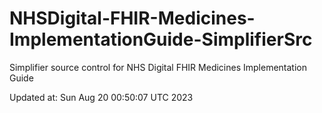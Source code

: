 # NHSDigital-FHIR-Medicines-ImplementationGuide-SimplifierSrc  
Simplifier source control for NHS Digital FHIR Medicines Implementation Guide  


Updated at: Sun Aug 20 00:50:07 UTC 2023

